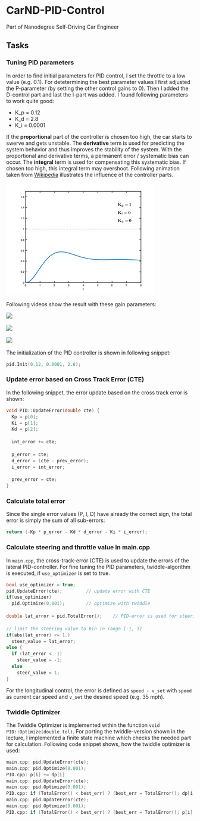 # CarND-PID-Control
Part of Nanodegree Self-Driving Car Engineer

## Tasks
### Tuning PID parameters
In order to find initial parameters for PID control, I set the throttle to a low value (e.g. 0.1). For detetermining the best parameter values I first adjusted the P-parameter (by setting the other control gains to 0). Then I added the D-control part and last the I-part was added. 
I found following parameters to work quite good: 
* K_p = 0.12
* K_d = 2.8
* K_i = 0.0001

If the **proportional** part of the controller is chosen too high, the car starts to swerve and gets unstable. 
The **derivative** term is used for predicting the system behavior and thus improves the stability of the system. 
With the proportional and derivative terms, a permanent error / systematic bias can occur.
The **integral** term is used for compensating this systematic bias. If chosen too high, this integral term may overshoot.
Following animation taken from [Wikipedia](https://en.wikipedia.org/wiki/PID_controller) illustrates the influence of the controller parts.

![](PID_Compensation_Animated.gif)

Following videos show the result with these gain parameters: 

![](/PID_01.gif)

![](/PID_02.gif)

![](/PID_03.gif)

The initialization of the PID controller is shown in following snippet: 
```c++
pid.Init(0.12, 0.0001, 2.8);
```

### Update error based on Cross Track Error (CTE) 
In the following snippet, the error update based on the cross track error is shown: 
```c++
void PID::UpdateError(double cte) {
  Kp = p[0];
  Ki = p[1];
  Kd = p[2];

  int_error += cte;

  p_error = cte;
  d_error = (cte - prev_error);
  i_error = int_error;

  prev_error = cte;
}
```

### Calculate total error
Since the single error values (P, I, D) have already the correct sign, the total error is simply the sum of all sub-errors:
```c++
return (-Kp * p_error - Kd * d_error - Ki * i_error);
```

### Calculate steering and throttle value in main.cpp
In `main.cpp`, the cross-track-error (CTE) is used to update the errors of the lateral PID-controller. For fine tuning the PID parameters, twiddle-algorithm is executed, if `use_optimizer` is set to true. 
```c++
bool use_optimizer = true; 
pid.UpdateError(cte);         // update error with CTE
if(use_optimizer)
  pid.Optimize(0.001);        // optimize with twiddle

double lat_error = pid.TotalError();    // PID-error is used for steering

// limit the steering value to bin in range [-1, 1]
if(abs(lat_error) <= 1.)
  steer_value = lat_error;
else {
  if (lat_error < -1)
    steer_value = -1;
  else
    steer_value = 1;
}
```
For the longitudinal control, the error is defined as `speed - v_set` with `speed` as current car speed and `v_set` the desired speed (e.g. 35 mph). 

### Twiddle Optimizer
The Twiddle Optimizer is implemented within the function `void PID::Optimize(double tol)`. For porting the twiddle-version shown in the lecture, I implemented a finite state machine which checks the needed part for calculation. Following code snippet shows, how the twiddle optimizer is used:
```c++
main.cpp: pid.UpdateError(cte);
main.cpp: pid.Optimize(0.001);
PID.cpp: p[i] += dp[i]
main.cpp: pid.UpdateError(cte);
main.cpp: pid.Optimize(0.001);
PID.cpp: if (TotalError() < best_err) ? (best_err = TotalError(); dp[i] *= 1.1) : (p[i] -= dp[i]);
main.cpp: pid.UpdateError(cte);
main.cpp: pid.Optimize(0.001);
PID.cpp: if (TotalError() < best_err) ? (best_err = TotalError(); p[i] *= 1.1) : (p[i] += dp[i]; dp[i] *= 0.9);
```
